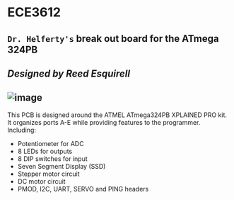 # ECE3612
## `Dr. Helferty's` break out board for the ATmega 324PB
_Designed by Reed Esquirell_
---
![image](https://user-images.githubusercontent.com/20014456/41937717-0f9262ac-795f-11e8-89e5-38e3f1d5360b.png)
---
This PCB is designed around the ATMEL ATmega324PB XPLAINED PRO kit.  It organizes ports A-E while providing features to the programmer.  Including:
* Potentiometer for ADC
* 8 LEDs for outputs
* 8 DIP switches for input
* Seven Segment Display (SSD)
* Stepper motor circuit
* DC motor circuit
* PMOD, I2C, UART, SERVO and PING headers
